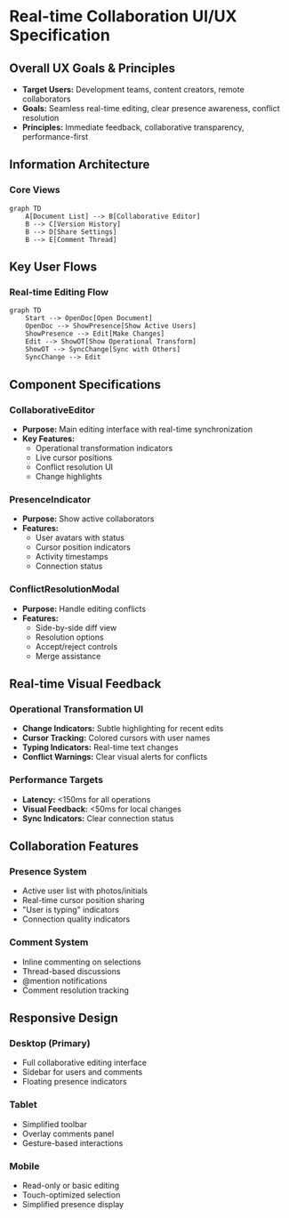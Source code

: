 # Real-time Collaboration UI/UX Specification

## Overall UX Goals & Principles

- **Target Users:** Development teams, content creators, remote collaborators
- **Goals:** Seamless real-time editing, clear presence awareness, conflict
  resolution
- **Principles:** Immediate feedback, collaborative transparency,
  performance-first

## Information Architecture

### Core Views

```mermaid
graph TD
    A[Document List] --> B[Collaborative Editor]
    B --> C[Version History]
    B --> D[Share Settings]
    B --> E[Comment Thread]
```

## Key User Flows

### Real-time Editing Flow

```mermaid
graph TD
    Start --> OpenDoc[Open Document]
    OpenDoc --> ShowPresence[Show Active Users]
    ShowPresence --> Edit[Make Changes]
    Edit --> ShowOT[Show Operational Transform]
    ShowOT --> SyncChange[Sync with Others]
    SyncChange --> Edit
```

## Component Specifications

### CollaborativeEditor

- **Purpose:** Main editing interface with real-time synchronization
- **Key Features:**
  - Operational transformation indicators
  - Live cursor positions
  - Conflict resolution UI
  - Change highlights

### PresenceIndicator

- **Purpose:** Show active collaborators
- **Features:**
  - User avatars with status
  - Cursor position indicators
  - Activity timestamps
  - Connection status

### ConflictResolutionModal

- **Purpose:** Handle editing conflicts
- **Features:**
  - Side-by-side diff view
  - Resolution options
  - Accept/reject controls
  - Merge assistance

## Real-time Visual Feedback

### Operational Transformation UI

- **Change Indicators:** Subtle highlighting for recent edits
- **Cursor Tracking:** Colored cursors with user names
- **Typing Indicators:** Real-time text changes
- **Conflict Warnings:** Clear visual alerts for conflicts

### Performance Targets

- **Latency:** <150ms for all operations
- **Visual Feedback:** <50ms for local changes
- **Sync Indicators:** Clear connection status

## Collaboration Features

### Presence System

- Active user list with photos/initials
- Real-time cursor position sharing
- "User is typing" indicators
- Connection quality indicators

### Comment System

- Inline commenting on selections
- Thread-based discussions
- @mention notifications
- Comment resolution tracking

## Responsive Design

### Desktop (Primary)

- Full collaborative editing interface
- Sidebar for users and comments
- Floating presence indicators

### Tablet

- Simplified toolbar
- Overlay comments panel
- Gesture-based interactions

### Mobile

- Read-only or basic editing
- Touch-optimized selection
- Simplified presence display
